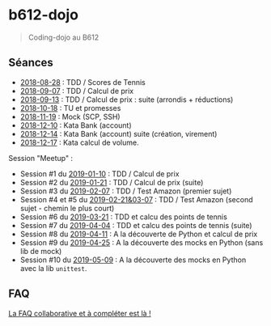# b612-dojo

> Coding-dojo au B612

## Séances

* [2018-08-28](https://github.com/xnopre/b612-dojo/tree/2018-08-28-tennis) : TDD / Scores de Tennis
* [2018-09-07](https://github.com/xnopre/b612-dojo/tree/2018-09-07-price) : TDD / Calcul de prix
* [2018-09-13](https://github.com/xnopre/b612-dojo/tree/2018-09-13-price) : TDD / Calcul de prix : suite (arrondis + réductions)
* [2018-10-18](https://github.com/xnopre/b612-dojo/tree/2018-10-18-promises) : TU et promesses
* [2018-11-19](https://github.com/xnopre/b612-dojo/tree/2018-11-19-mocks) : Mock (SCP, SSH)
* [2018-12-10](https://github.com/xnopre/b612-dojo/tree/2018-12-10-bank) : Kata Bank (account)
* [2018-12-14](https://github.com/xnopre/b612-dojo/tree/2018-12-14-bank) : Kata Bank (account) suite (création, virement)
* [2018-12-17](https://github.com/xnopre/b612-dojo/tree/2018-12-17-volum) : Kata calcul de volume.

Session "Meetup" :

* Session \#1 du [2019-01-10](https://github.com/xnopre/b612-dojo/tree/2019-01-10-price) : TDD / Calcul de prix
* Session \#2 du [2019-01-21](https://github.com/xnopre/b612-dojo/tree/2019-01-21-price) : TDD / Calcul de prix (suite)
* Session \#3 du [2019-02-07](https://github.com/xnopre/b612-dojo/tree/466d19d0d90aba8a3cdac32ffb93a1ad6cfd6c4f) : TDD / Test Amazon (premier sujet)
* Session \#4 et \#5 du [2019-02-21&03-07](https://github.com/xnopre/b612-dojo/tree/2019-02-21%2603-07-shortest-path) : TDD / Test Amazon (second sujet - chemin le plus court)
* Session \#6 du [2019-03-21](https://github.com/xnopre/b612-dojo/tree/2019-03-21-tennis) : TDD et calcu des points de tennis
* Session \#7 du [2019-04-04](https://github.com/xnopre/b612-dojo/tree/2019-04-04-tennis) : TDD et calcu des points de tennis (suite)
* Session \#8 du [2019-04-11](https://github.com/xnopre/b612-dojo/tree/2019-04-11-python-price) : A la découverte de Python et calcul de prix
* Session \#9 du [2019-04-25](https://github.com/xnopre/b612-dojo/tree/2019-04-25-python-mock) : A la découverte des mocks en Python (sans lib de mock)
* Session \#10 du [2019-05-09](https://github.com/xnopre/b612-dojo/tree/2019-05-09-python-mock-lib) : A la découverte des mocks en Python avec la lib `unittest`.

## FAQ

[La FAQ collaborative et à compléter est là !](./FAQ.md)